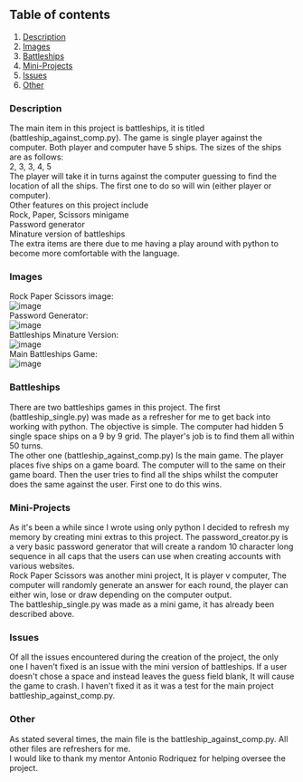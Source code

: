 ## Table of contents
1. [Description](#description)
2. [Images](#images)
3. [Battleships](#battleships)
4. [Mini-Projects](#mini-projects)
5. [Issues](#issues)
6. [Other](#other)

### Description

The main item in this project is battleships, it is titled (battleship_against_comp.py). The game is single player against the computer. Both player and computer have 5 ships. The sizes of the ships are as follows: <br>
2, 3, 3, 4, 5 <br>
The player will take it in turns against the computer guessing to find the location of all the ships. The first one to do so will win (either player or computer). <br>
Other features on this project include <br>
Rock, Paper, Scissors minigame<br>
Password generator<br>
Minature version of battleships<br>
The extra items are there due to me having a play around with python to become more comfortable with the language.

### Images
Rock Paper Scissors image: <br>
![image](https://user-images.githubusercontent.com/83606095/135177898-2a7ed436-1b5c-44ce-8149-857240dd88e5.png) <br>
Password Generator: <br>
![image](https://user-images.githubusercontent.com/83606095/135178036-117a9fd0-6edd-4052-91e4-dffc183f8a77.png) <br>
Battleships Minature Version: <br>
![image](https://user-images.githubusercontent.com/83606095/135178117-f4e1904f-5163-49fc-9293-3837529621d8.png) <br>
Main Battleships Game: <br>
![image](https://user-images.githubusercontent.com/83606095/135178188-658cfe82-e514-46a9-9f93-223efd2b56b1.png) <br>

### Battleships
There are two battleships games in this project. The first (battleship_single.py) was made as a refresher for me to get back into working with python. The objective is simple. The computer had hidden 5 single space ships on a 9 by 9 grid. The player's job is to find them all within 50 turns. <br>
The other one (battleship_against_comp.py) Is the main game. The player places five ships on a game board. The computer will to the same on their game board. Then the user tries to find all the ships whilst the computer does the same against the user. First one to do this wins.

### Mini-Projects
As it's been a while since I wrote using only python I decided to refresh my memory by creating mini extras to this project. The password_creator.py is a very basic password generator that will create a random 10 character long sequence in all caps that the users can use when creating accounts with various websites. <br>
Rock Paper Scissors was another mini project, It is player v computer, The computer will randomly generate an answer for each round, the player can either win, lose or draw depending on the computer output. <br>
The battleship_single.py was made as a mini game, it has already been described above.

### Issues
Of all the issues encountered during the creation of the project, the only one I haven't fixed is an issue with the mini version of battleships. If a user doesn't chose a space and instead leaves the guess field blank, It will cause the game to crash. I haven't fixed it as it was a test for the main project battleship_against_comp.py.

### Other
As stated several times, the main file is the battleship_against_comp.py. All other files are refreshers for me. <br>
I would like to thank my mentor Antonio Rodriquez for helping oversee the project.

